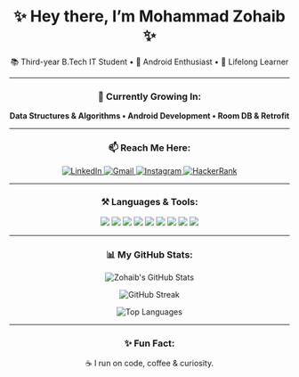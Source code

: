 <h1 align="center">✨ Hey there, I’m Mohammad Zohaib ✨</h1>

<p align="center">
  📚 Third-year B.Tech IT Student • 📱 Android Enthusiast • 🚀 Lifelong Learner
</p>

---

<h3 align="center">🌱 Currently Growing In:</h3>

<p align="center">
  <b>Data Structures & Algorithms • Android Development • Room DB & Retrofit</b>
</p>

---

<h3 align="center">📫 Reach Me Here:</h3>

<p align="center">
  <a href="https://www.linkedin.com/in/mohammad-zohaib-279794204/" target="_blank">
    <img src="https://img.shields.io/badge/LinkedIn-0077B5?style=for-the-badge&logo=linkedin&logoColor=white" alt="LinkedIn"/>
  </a>
  <a href="mailto:zohaib.tm2@gmail.com">
    <img src="https://img.shields.io/badge/Gmail-D14836?style=for-the-badge&logo=gmail&logoColor=white" alt="Gmail"/>
  </a>
  <a href="https://instagram.com/mzohaib_22" target="_blank">
    <img src="https://img.shields.io/badge/Instagram-E4405F?style=for-the-badge&logo=instagram&logoColor=white" alt="Instagram"/>
  </a>
  <a href="https://www.hackerrank.com/@mohdzohaib326" target="_blank">
    <img src="https://img.shields.io/badge/HackerRank-2EC866?style=for-the-badge&logo=hackerrank&logoColor=white" alt="HackerRank"/>
  </a>
</p>

---

<h3 align="center">⚒️ Languages & Tools:</h3>

<p align="center">
  <img src="https://img.shields.io/badge/Java-007396?style=for-the-badge&logo=java&logoColor=white"/>
  <img src="https://img.shields.io/badge/Kotlin-7F52FF?style=for-the-badge&logo=kotlin&logoColor=white"/>
  <img src="https://img.shields.io/badge/Android-3DDC84?style=for-the-badge&logo=android&logoColor=white"/>
  <img src="https://img.shields.io/badge/Firebase-FFCA28?style=for-the-badge&logo=firebase&logoColor=black"/>
  <img src="https://img.shields.io/badge/Room-4285F4?style=for-the-badge&logo=google&logoColor=white"/>
  <img src="https://img.shields.io/badge/Retrofit-FF5722?style=for-the-badge&logo=android&logoColor=white"/>
  <img src="https://img.shields.io/badge/SQLite-003B57?style=for-the-badge&logo=sqlite&logoColor=white"/>
  <img src="https://img.shields.io/badge/C-00599C?style=for-the-badge&logo=c&logoColor=white"/>
  <img src="https://img.shields.io/badge/Python-3776AB?style=for-the-badge&logo=python&logoColor=white"/>
</p>

---

<h3 align="center">📊 My GitHub Stats:</h3>

<p align="center">
  <img src="https://github-readme-stats.vercel.app/api?username=mzohaib&show_icons=true&theme=tokyonight&hide_border=true&count_private=true&hide_title=false" alt="Zohaib's GitHub Stats"/>
</p>

<p align="center">
  <img src="https://github-readme-streak-stats.herokuapp.com/?user=mzohaib&theme=tokyonight&hide_border=true" alt="GitHub Streak"/>
</p>

<p align="center">
  <img src="https://github-readme-stats.vercel.app/api/top-langs/?username=mzohaib&layout=compact&theme=tokyonight&hide_border=true&langs_count=6&custom_title=Most%20Used%20Languages&hide=html,css,scss,js" alt="Top Languages"/>
</p>

---

<h3 align="center">✨ Fun Fact:</h3>

<p align="center">
  ☕ I run on code, coffee & curiosity.
</p>
